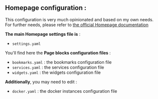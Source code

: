## Homepage configuration : 
This configuration is very much opinionated and based on my own needs. For further needs, please refer to [the official Homepage documentation](https://gethomepage.dev/en/configs/services/)

**The main Homepage settings file is** : 
* `settings.yaml`

You'll find here the **Page blocks configuration files** :
* `bookmarks.yaml` : the bookmarks configuration file
* `services.yaml` : the services configuration file
* `widgets.yaml` : the widgets configuration file

**Additionally**, you may need to edit :
* `docker.yaml` : the docker instances configuration file